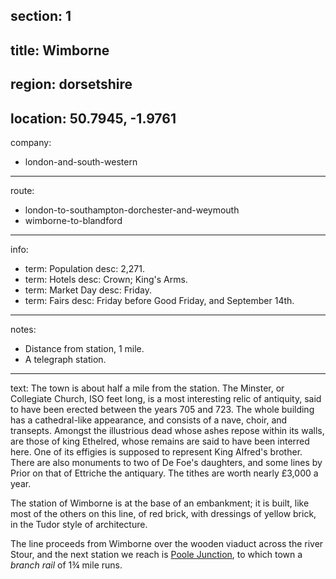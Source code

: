 ﻿section: 1
----
title: Wimborne
----
region: dorsetshire
----
location: 50.7945, -1.9761
----
company:
- london-and-south-western
----
route:
- london-to-southampton-dorchester-and-weymouth
- wimborne-to-blandford
----
info:
- term: Population
  desc: 2,271.
- term: Hotels
  desc: Crown; King's Arms.
- term: Market Day
  desc: Friday.
- term: Fairs
  desc: Friday before Good Friday, and September 14th.
----
notes:
- Distance from station, 1 mile.
- A telegraph station.
----
text: The town is about half a mile from the station. The Minster, or Collegiate Church, ISO feet long, is a most interesting relic of antiquity, said to have been erected between the years 705 and 723. The whole building has a cathedral-like appearance, and consists of a nave, choir, and transepts. Amongst the illustrious dead whose ashes repose within its walls, are those of king Ethelred, whose remains are said to have been interred here. One of its effigies is supposed to represent King Alfred's brother. There are also monuments to two of De Foe's daughters, and some lines by Prior on that of Ettriche the antiquary. The tithes are worth nearly £3,000 a year.

The station of Wimborne is at the base of an embankment; it is built, like most of the others on this line, of red brick, with dressings of yellow brick, in the Tudor style of architecture.

The line proceeds from Wimborne over the wooden viaduct across the river Stour, and the next station we reach is [Poole Junction](/stations/poole-junction), to which town a *branch rail* of 1¾ mile runs.
